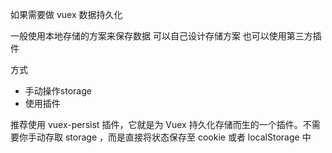 如果需要做 vuex 数据持久化

一般使用本地存储的方案来保存数据 可以自己设计存储方案 也可以使用第三方插件

方式

- 手动操作storage
- 使用插件

推荐使用 vuex-persist 插件，它就是为 Vuex 持久化存储而生的一个插件。不需要你手动存取 storage ，而是直接将状态保存至 cookie 或者 localStorage 中




